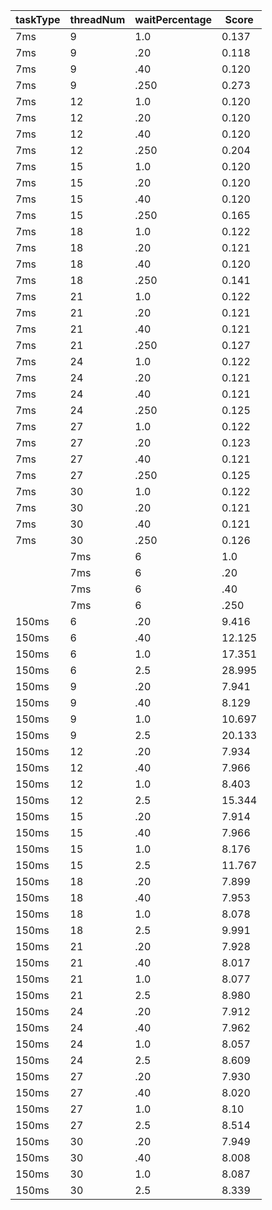 |    taskType | threadNum | waitPercentage   | Score
| -------- | ------ | ----- | -----
|             7ms |           9 |              1.0   | 0.137 |
|             7ms |           9 |              .20    | 0.118 |
|             7ms |           9 |              .40    | 0.120 |
|             7ms |           9 |              .250   | 0.273 |
|             7ms |          12 |              1.0   | 0.120 |
|             7ms |          12 |              .20    | 0.120 |
|             7ms |          12 |              .40    | 0.120 |
|             7ms |          12 |              .250   | 0.204 |
|             7ms |          15 |              1.0   | 0.120 |
|             7ms |          15 |              .20    | 0.120 |
|             7ms |          15 |              .40    | 0.120 |
|             7ms |          15 |              .250   | 0.165 |
|             7ms |          18 |              1.0   | 0.122 |
|             7ms |          18 |              .20    | 0.121 |
|             7ms |          18 |              .40    | 0.120 |
|             7ms |          18 |              .250   | 0.141 |
|             7ms |          21 |              1.0   | 0.122 |
|             7ms |          21 |              .20    | 0.121 |
|             7ms |          21 |              .40    | 0.121 |
|             7ms |          21 |              .250   | 0.127 |
|             7ms |          24 |              1.0   | 0.122 |
|             7ms |          24 |              .20    | 0.121 |
|             7ms |          24 |              .40    | 0.121 |
|             7ms |          24 |              .250   | 0.125 |
|             7ms |          27 |              1.0   | 0.122 |
|             7ms |          27 |              .20    | 0.123 |
|             7ms |          27 |              .40    | 0.121 |
|             7ms |          27 |              .250   | 0.125 |
|             7ms |          30 |              1.0   | 0.122 |
|             7ms |          30 |              .20    | 0.121 |
|             7ms |          30 |              .40    | 0.121 |
|             7ms |          30 |              .250   | 0.126 |
     |   7ms |            6         |      1.0    |  0.202  |
     |   7ms |            6         |       .20    |   .120 |
     |   7ms |            6         |       .40    |   0.152 |
     |   7ms |            6         |      .250    |   0.402 |
| 150ms |             6 |             .20 |       9.416 |
| 150ms |             6 |             .40  |      12.125 |
| 150ms |             6 |             1.0  |      17.351 |
| 150ms |             6 |             2.5  |      28.995 |
| 150ms |             9 |             .20 |       7.941 |
| 150ms |             9 |             .40  |       8.129 |
| 150ms |             9 |             1.0 |      10.697 |
| 150ms |             9 |             2.5 |      20.133 |
| 150ms |            12 |             .20 |       7.934 |
| 150ms |            12 |             .40  |       7.966 |
| 150ms |            12 |             1.0 |       8.403 |
| 150ms |            12 |             2.5 |      15.344 |
| 150ms |            15 |             .20 |       7.914 |
| 150ms |            15 |             .40  |       7.966 |
| 150ms |            15 |             1.0 |       8.176 |
| 150ms |            15 |             2.5 |      11.767 |
| 150ms |            18 |             .20 |       7.899 |
| 150ms |            18 |             .40  |       7.953 |
| 150ms |            18 |             1.0 |       8.078 |
| 150ms |            18 |             2.5 |       9.991 |
| 150ms |            21 |             .20 |       7.928 |
| 150ms |            21 |             .40  |       8.017 |
| 150ms |            21 |             1.0 |       8.077 |
| 150ms |            21 |             2.5 |       8.980 |
| 150ms |            24 |             .20 |       7.912 |
| 150ms |            24 |             .40  |       7.962 |
| 150ms |            24 |             1.0 |       8.057 |
| 150ms |            24 |             2.5 |       8.609 |
| 150ms |            27 |             .20 |       7.930 |
| 150ms |            27 |             .40  |       8.020 |
| 150ms |            27 |             1.0 |       8.10 |
| 150ms |            27 |             2.5 |       8.514 |
| 150ms |            30 |             .20 |       7.949 |
| 150ms |            30 |             .40  |       8.008 |
| 150ms |            30 |             1.0 |       8.087 |
| 150ms |            30 |             2.5 |       8.339 |





           